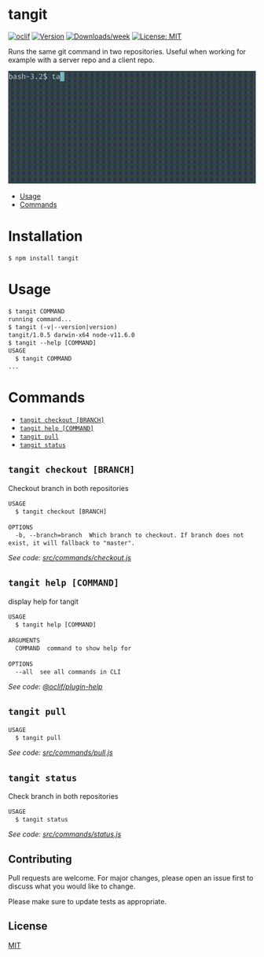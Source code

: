 tangit
============

[![oclif](https://img.shields.io/badge/cli-oclif-brightgreen.svg)](https://oclif.io)
[![Version](https://img.shields.io/npm/v/tangit.svg)](https://npmjs.org/package/tangit)
[![Downloads/week](https://img.shields.io/npm/dw/tangit.svg)](https://npmjs.org/package/tangit)
[![License: MIT](https://img.shields.io/badge/License-MIT-yellow.svg)](https://opensource.org/licenses/MIT)

Runs the same git command in two repositories. Useful when working for example with a server repo and a client repo.

![Alt Text](preview.gif)

<!-- toc -->
* [Usage](#usage)
* [Commands](#commands)
<!-- tocstop -->
# Installation
```sh-session
$ npm install tangit
```

# Usage
<!-- usage -->
```sh-session
$ tangit COMMAND
running command...
$ tangit (-v|--version|version)
tangit/1.0.5 darwin-x64 node-v11.6.0
$ tangit --help [COMMAND]
USAGE
  $ tangit COMMAND
...
```
<!-- usagestop -->
# Commands
<!-- commands -->
* [`tangit checkout [BRANCH]`](#tangit-checkout-branch)
* [`tangit help [COMMAND]`](#tangit-help-command)
* [`tangit pull`](#tangit-pull)
* [`tangit status`](#tangit-status)

## `tangit checkout [BRANCH]`

Checkout branch in both repositories

```
USAGE
  $ tangit checkout [BRANCH]

OPTIONS
  -b, --branch=branch  Which branch to checkout. If branch does not exist, it will fallback to "master".
```

_See code: [src/commands/checkout.js](https://github.com/ang3lkar/tangit/blob/v1.0.5/src/commands/checkout.js)_

## `tangit help [COMMAND]`

display help for tangit

```
USAGE
  $ tangit help [COMMAND]

ARGUMENTS
  COMMAND  command to show help for

OPTIONS
  --all  see all commands in CLI
```

_See code: [@oclif/plugin-help](https://github.com/oclif/plugin-help/blob/v2.1.6/src/commands/help.ts)_

## `tangit pull`

```
USAGE
  $ tangit pull
```

_See code: [src/commands/pull.js](https://github.com/ang3lkar/tangit/blob/v1.0.5/src/commands/pull.js)_

## `tangit status`

Check branch in both repositories

```
USAGE
  $ tangit status
```

_See code: [src/commands/status.js](https://github.com/ang3lkar/tangit/blob/v1.0.5/src/commands/status.js)_
<!-- commandsstop -->

## Contributing
Pull requests are welcome. For major changes, please open an issue first to discuss what you would like to change.

Please make sure to update tests as appropriate.

## License
[MIT](https://choosealicense.com/licenses/mit/)
